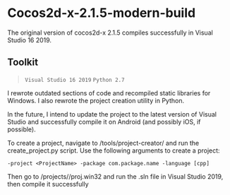 # Cocos2d-x-2.1.5-modern-build

The original version of cocos2d-x 2.1.5 compiles successfully in Visual Studio 16 2019.

## Toolkit
> `Visual Studio 16 2019`
> `Python 2.7`

I rewrote outdated sections of code and recompiled static libraries for Windows. 
I also rewrote the project creation utility in Python.

In the future, I intend to update the project to the latest version of Visual Studio and successfully compile it on Android (and possibly iOS, if possible).

To create a project, navigate to <cocos2d>/tools/project-creator/ and run the create_project.py script.
Use the following arguments to create a project:
```
-project <ProjectName> -package com.package.name -language [cpp]
```
Then go to <cocos2d>/projects/<ProjectName>/proj.win32 and run the .sln file in Visual Studio 2019, then compile it successfully
